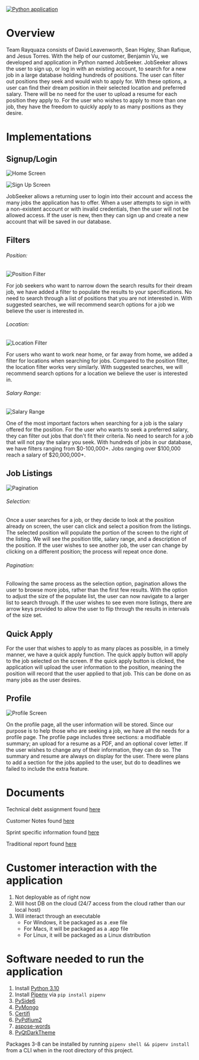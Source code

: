 [![Python application](https://github.com/comp129/customer-project-rayquaza/actions/workflows/python-app.yml/badge.svg)](https://github.com/comp129/customer-project-rayquaza/actions/workflows/python-app.yml)
# Overview

Team Rayquaza consists of David Leavenworth, Sean Higley, Shan Rafique, and Jesus Torres. With the help of our customer, Benjamin Vu, we developed and application in Python named JobSeeker. JobSeeker allows the user to sign up, or log in with an existing account, to search for a new job in a large database holding hundreds of positions. The user can filter out positions they seek and would wish to apply for. With these options, a user can find their dream position in their selected location and preferred salary. There will be no need for the user to upload a resume for each position they apply to. For the user who wishes to apply to more than one job, they have the freedom to quickly apply to as many positions as they desire.

# Implementations
## Signup/Login

![Home Screen](media/images/homeScreen.png)
 
![Sign Up Screen](media/images/signUpScreen.png)
 
JobSeeker allows a returning user to login into their account and access the many jobs the application has to offer. When a user attempts to sign in with a non-existent account or with invalid credentials, then the user will not be allowed access. If the user is new, then they can sign up and create a new account that will be saved in our database. 

## Filters
###### Position:
![Position Filter](media/images/positionFilter.png)
 
For job seekers who want to narrow down the search results for their dream job, we have added a filter to populate the results to your specifications. No need to search through a list of positions that you are not interested in. With suggested searches, we will recommend search options for a job we believe the user is interested in.
  
###### Location:
![Location Filter](media/images/locationFilter.png)
  
For users who want to work near home, or far away from home, we added a filter for locations when searching for jobs. Compared to the position filter, the location filter works very similarly. With suggested searches, we will recommend search options for a location we believe the user is interested in. 
  
###### Salary Range: 
![Salary Range](media/images/salaryRange.png)
 
One of the most important factors when searching for a job is the salary offered for the position. For the user who wants to seek a preferred salary, they can filter out jobs that don't fit their criteria. No need to search for a job that will not pay the salary you seek. With hundreds of jobs in our database, we have filters ranging from $0-100,000+. Jobs ranging over $100,000 reach a salary of $20,000,000+.
 
## Job Listings
![Pagination](media/images/paganation.png)
 
###### Selection:
Once a user searches for a job, or they decide to look at the position already on screen, the user can click and select a position from the listings. The selected position will populate the portion of the screen to the right of the listing. We will see the position title, salary range, and a description of the position. If the user wishes to see another job, the user can change by clicking on a different position; the process will repeat once done.

###### Pagination:
Following the same process as the selection option, pagination allows the user to browse more jobs, rather than the first few results. With the option to adjust the size of the populate list, the user can now navigate to a larger list to search through. If the user wishes to see even more listings, there are arrow keys provided to allow the user to flip through the results in intervals of the size set.
  
## Quick Apply
For the user that wishes to apply to as many places as possible, in a timely manner, we have a quick apply function. The quick apply button will apply to the job selected on the screen. If the quick apply button is clicked, the application will upload the user information to the position, meaning the position will record that the user applied to that job. This can be done on as many jobs as the user desires.
  
## Profile
![Profile Screen](media/images/profileScreen.png)
  
On the profile page, all the user information will be stored. Since our purpose is to help those who are seeking a job, we have all the needs for a profile page. The profile page includes three sections: a modifiable summary; an upload for a resume as a PDF, and an optional cover letter. If the user wishes to change any of their information, they can do so. The summary and resume are always on display for the user. There were plans to add a section for the jobs applied to the user, but do to deadlines we failed to include the extra feature.
  
# Documents  
Technical debt assignment found [here](/docs/techDebt.md)

Customer Notes found [here](/docs/CustomerNotes.md)

Sprint specific information found [here](/docs/Sprints.md)

Traditional report found [here](/docs/report.md)
 
# Customer interaction with the application
1. Not deployable as of right now
2. Will host DB on the cloud (24/7 access from the cloud rather than our local host)
3. Will interact through an executable
    - For Windows, it be packaged as a .exe file
    - For Macs, it will be packaged as a .app file
    - For Linux, it will be packaged as a Linux distribution

# Software needed to run the application
1. Install [Python 3.10](https://www.python.org/downloads/release/python-3104/)
2. Install [Pipenv](https://pypi.org/project/pipenv/) via ``pip install pipenv``
3. [PySide6](https://pypi.org/project/PySide6/) 
4. [PyMongo](https://pypi.org/project/pymongo/)
5. [Certifi](https://pypi.org/project/certifi/)
6. [PyPdfium2](https://pypi.org/project/pypdfium2/)
7. [aspose-words](https://pypi.org/project/aspose-words/)
8. [PyQtDarkTheme](https://pypi.org/project/pyqtdarktheme/)

Packages 3-8 can be installed by running ``pipenv shell && pipenv install`` from a CLI when in the root directory of this project.

